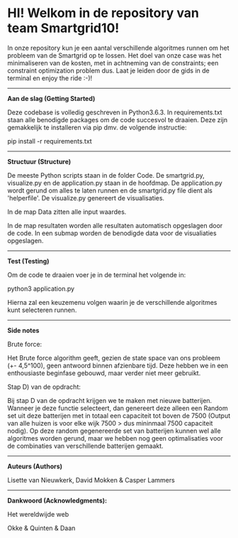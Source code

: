 <h1> HI! Welkom in de repository van team Smartgrid10! </h1>

In onze repository kun je een aantal verschillende algoritmes runnen om het probleem van de Smartgrid op te lossen. Het doel van onze case was het minimaliseren van de kosten, met in achtneming van de constraints; een constraint optimization problem dus. Laat je leiden door de gids in de terminal en enjoy the ride :-)!

----------------------------------------------------------------------------------
<b>Aan de slag (Getting Started)</b>

Deze codebase is volledig geschreven in Python3.6.3. In requirements.txt staan alle benodigde packages om de code succesvol te draaien. Deze zijn gemakkelijk te installeren via pip dmv. de volgende instructie:

pip install -r requirements.txt

----------------------------------------------------------------------------------
<b>Structuur (Structure)</b>

De meeste Python scripts staan in de folder Code. De smartgrid.py, visualize.py en de application.py staan in de hoofdmap. De application.py wordt gerund om alles te laten runnen en de smartgrid.py file dient als 'helperfile'. De visualize.py genereert de visualisaties. 

In de map Data zitten alle input waardes.

In de map resultaten worden alle resultaten automatisch opgeslagen door de code. In een submap worden de benodigde data voor de visualiaties opgeslagen.

----------------------------------------------------------------------------------
<b>Test (Testing)</b>

Om de code te draaien voer je in de terminal het volgende in:

python3 application.py

Hierna zal een keuzemenu volgen waarin je de verschillende algoritmes kunt selecteren runnen.

----------------------------------------------------------------------------------
<b>Side notes</b>

Brute force:

Het Brute force algorithm geeft, gezien de state space van ons probleem (+- 4,5^100), geen antwoord binnen afzienbare tijd. Deze hebben we in een enthousiaste beginfase gebouwd, maar verder niet meer gebruikt. 

Stap D) van de opdracht:

Bij stap D van de opdracht krijgen we te maken met nieuwe batterijen. Wanneer je deze functie selecteert, dan genereert deze alleen een Random set uit deze batterijen met in totaal een capaciteit tot boven de 7500 (Output van alle huizen is voor elke wijk 7500 > dus mininmaal 7500 capaciteit nodig). Op deze random gegenereerde set van batterijen kunnen wel alle algoritmes worden gerund, maar we hebben nog geen optimalisaties voor de combinaties van verschillende batterijen gemaakt.


----------------------------------------------------------------------------------
<b> Auteurs (Authors)</b>

Lisette van Nieuwkerk, David Mokken & Casper Lammers


----------------------------------------------------------------------------------
<b> Dankwoord (Acknowledgments): </b>

Het wereldwijde web

Okke & Quinten & Daan 



